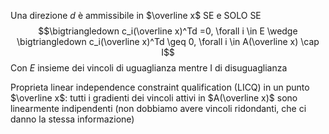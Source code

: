Una direzione $d$ è ammissibile in $\overline x$ SE e SOLO SE
$$\bigtriangledown c_i(\overline x)^Td =0, \forall i \in E \wedge \bigtriangledown c_i(\overline x)^Td \geq 0, \forall i \in A(\overline x) \cap I$$Con $E$ insieme dei vincoli di uguaglianza mentre I di disuguaglianza

Proprieta linear independence constraint qualification (LICQ) in un punto $\overline x$:
tutti i gradienti dei vincoli attivi in $A(\overline x)$ sono linearmente indipendenti
(non dobbiamo avere vincoli ridondanti, che ci danno la stessa informazione)
